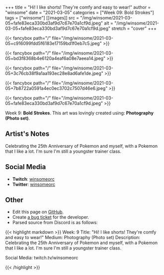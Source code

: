 +++
title =       "Hi! I like shorts! They're comfy and easy to wear!"
author =      "winsome"
date =        "2021-03-05"
categories =  ["Week 09: Bold Strokes"]
tags =        ["winsome"]
[[images]]
                      src = "/img/winsome/2021-03-05+fafe83eca330bd3af9d7c67e70a1cf9d.jpeg"
                      alt = "/img/winsome/2021-03-05+fafe83eca330bd3af9d7c67e70a1cf9d.jpeg"
                      stretch = "cover"
+++


{{< fancybox path="/" file="/img/winsome/2021-03-05+c916099fdd5f6183e17159bd1f0eb7c5.jpeg" >}}

{{< fancybox path="/" file="/img/winsome/2021-03-05+bd3f8368b4e6120a4eaf6a08e7aeea14.jpeg" >}}

{{< fancybox path="/" file="/img/winsome/2021-03-05+3c76cb38f9a1aa193ec28e8ad6afe1de.jpeg" >}}

{{< fancybox path="/" file="/img/winsome/2021-03-05+7b8722a0591a4ec0ec3702c7507d46e6.jpeg" >}}

{{< fancybox path="/" file="/img/winsome/2021-03-05+fafe83eca330bd3af9d7c67e70a1cf9d.jpeg" >}}


Week 9: **Bold Strokes**. This art was lovingly created using: **Photography (Photo set)**.

## Artist's Notes

Celebrating the 25th Anniversary of Pokemon and myself, with a Pokemon that I like a lot. I'm sure I'm still a youngster trainer class.

## Social Media

- **Twitch**: [winsomeorc]()
- **Twitter**: [winsomeorc]()


## Other

- Edit this page on [GitHub](https://github.com/teaminkling/web-refresh/edit/main/blog/content/blog/winsome-week-9-ca4a.md).
- Create [a bug ticket](https://github.com/teaminkling/web-refresh/issues/new?assignees=&labels=bug&template=problem-report.md&title=) for the developer.
- Parsed source from Discord is as follows:

{{< highlight markdown >}}
Week: 9
Title:  "Hi! I like shorts! They're comfy and easy to wear!"
Medium:  Photography (Photo set)
Description: 
Celebrating the 25th Anniversary of Pokemon and myself, with a Pokemon that I like a lot. I'm sure I'm still a youngster trainer class.

Social Media: twitch.tv/winsomeorc








{{< /highlight >}}